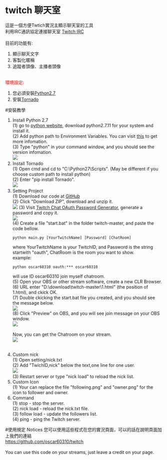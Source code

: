 # twitch 聊天室
這是一個方便Twtich實況主顯示聊天室的工具<br>
利用IRC通訊協定連接聊天室&nbsp;<a href="http://help.twitch.tv/customer/portal/articles/1302780-twitch-irc" target="_blank">Twitch IRC</a><br>
<br>
目前的功能有:<br>
<ol>
<li>顯示聊天文字</li>
<li>客製化暱稱</li>
<li>追蹤者頭像、主播者頭像</li>
</ol>
<br>
<font color='red'>環境設定:</font><br>
<ol>
<li>您必須安裝<a href='https://www.python.org/'>Python2.7</a></li>
<li>安裝<a href='http://www.tornadoweb.org/en/stable/'>Tornado</a></li>
</ol>
#安裝教學
<ol>
<li>Install Python 2.7<br>
(1) go to <a href="https://www.python.org/downloads/" target="_blank">python website</a>, download python2.7.11 for your system and install it.<br>
(2) Add python path to Environment Variables. You can visit <a href="https://docs.python.org/2/using/windows.html">this</a> to get more infomation.<br>
(3) Type "python" in your command window, and you should see the version infomation.<br>
<img src="http://i.imgur.com/pAxx8c0.png"/>

</li>
<li>Install Tornado<br>
(1) Open cmd and cd to "C:\Python27\Scripts". (May be different if you choose custom path to install python)<br>
(2) Enter "pip install Tornado".<br>
<img src="http://i.imgur.com/GMOQDMQ.png"/>

</li>
<li>Setting Project<br>
(1) Download our code at <a href = "https://github.com/oscar60310/twitch">GitHub</a><br>
(2) Click "Download ZIP", download and unzip it.<br>
<img src="http://i.imgur.com/t435iwF.png"/>
(3) Visit <a href="http://twitchapps.com/tmi/">Twitch Chat OAuth Password Generator</a>, generate a password and copy it.<br>
<img src="http://i.imgur.com/OUz1s6j.png"/><br>
(4) Create a file "start.bat" in the folder twitch-master, and paste the code bellow.<br>
<pre><code>python main.py [YourTwitchName] [Password] [ChatRoom]</code></pre>

where YourTwitchName is your TwitchID, and Password is the string startwith "oauth", ChatRoom is the room you want to show.<br>
example: 
<pre><code>python oscar60310 oauth:*** oscar60310</code></pre>
will use ID oscar60310 join myself chatroom.
<br>
(5) Open your OBS or other stream software, create a new CLR Browser.<br>
(6) URL enter "D:\download\twitch-master\1.html" (the position of 1.html), and ckick OK.<br>
(7) Double ckicking the start.bat file you created, and you should see the message below.<br>
<img src="http://i.imgur.com/laRUsJD.png"/><br>
(8) Click "Preview" on OBS, and you will see join message on your OBS window.<br>
<img src="http://i.imgur.com/L3tgxNk.png"/><br><br>
Now, you can get the Chatroom on your stream.<br>
<img src="http://i.imgur.com/0Je1wzT.png"/><br><br>
</li>
<li>Custom nick<br>
(1) Open setting/nick.txt<br>
(2) Add "TwichID,nick" below the text,one line for one user.<br>
<img src="http://i.imgur.com/UoRlFTo.png"/><br>
(3) Restart server or type "nick load" to reload the nick list.
</li>

<li>Custom Icon<br>
(1) Your can replace the file "following.png" and "owner.png" for the icon to follower and owner.
</li>

<li>Command<br>
(1) stop - stop the server.<br>
(2) nick load - reload the nick.txt file.<br>
(3) follow load - update the followers list.<br>
(4) ping - ping the Twitch server.<br>

</li>

</ol>

#使用規定 Notices
您可以使用這些程式在您的實況頁面，可以的話在說明頁面加上我們的連結<br>
https://github.com/oscar60310/twitch<br><br>
You can use this code on your streams, just leave a credit on your page.
